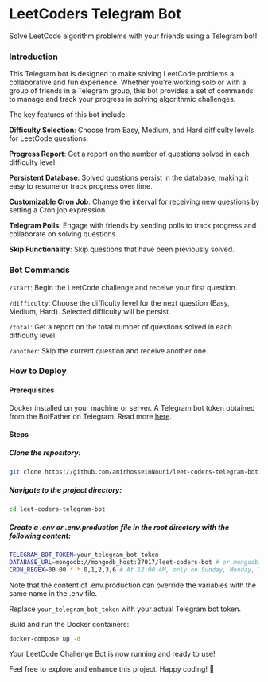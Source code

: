 # LeetCoders Telegram Bot

Solve LeetCode algorithm problems with your friends using a Telegram bot!

### Introduction

This Telegram bot is designed to make solving LeetCode problems a collaborative and fun experience. Whether you're working solo or with a group of friends in a Telegram group, this bot provides a set of commands to manage and track your progress in solving algorithmic challenges.

The key features of this bot include:

**Difficulty Selection**: Choose from Easy, Medium, and Hard difficulty levels for LeetCode questions.

**Progress Report**: Get a report on the number of questions solved in each difficulty level.

**Persistent Database**: Solved questions persist in the database, making it easy to resume or track progress over time.

**Customizable Cron Job**: Change the interval for receiving new questions by setting a Cron job expression.

**Telegram Polls**: Engage with friends by sending polls to track progress and collaborate on solving questions.

**Skip Functionality**: Skip questions that have been previously solved.

### Bot Commands

`/start`: Begin the LeetCode challenge and receive your first question.

`/difficulty`: Choose the difficulty level for the next question (Easy, Medium, Hard). Selected difficulty will be persist.

`/total`: Get a report on the total number of questions solved in each difficulty level.

`/another`: Skip the current question and receive another one.

### How to Deploy

#### Prerequisites

Docker installed on your machine or server.
A Telegram bot token obtained from the BotFather on Telegram. Read more [here](https://core.telegram.org/bots/features#botfather).

#### Steps

##### Clone the repository:

```bash
git clone https://github.com/amirhosseinNouri/leet-coders-telegram-bot.git
```

##### Navigate to the project directory:

```bash
cd leet-coders-telegram-bot
```

##### Create a .env or .env.production file in the root directory with the following content:

```bash
TELEGRAM_BOT_TOKEN=your_telegram_bot_token
DATABASE_URL=mongodb://mongodb_host:27017/leet-coders-bot # or mongodb://localhost:27017/leet-coders-bot for running the bot on localhost
CRON_REGEX=00 00 * * 0,1,2,3,6 # At 12:00 AM, only on Sunday, Monday, Tuesday, Wednesday, and Saturday
```

Note that the content of .env.production can override the variables with the same name in the .env file.

Replace `your_telegram_bot_token` with your actual Telegram bot token.

Build and run the Docker containers:

```bash
docker-compose up -d
```

Your LeetCode Challenge Bot is now running and ready to use!

Feel free to explore and enhance this project. Happy coding! 🚀
